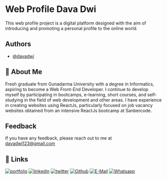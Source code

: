 
# Web Profile Dava Dwi

This web profile project is a digital platform designed with the aim of introducing and promoting a personal profile to the online world.


## Authors

- [@davadwi](https://www.github.com/davadwis)


## 🚀 About Me
Fresh graduate from Gunadarma University with a degree in Informatics, aspiring to become a Web Front-End Developer. I continue to develop myself by participating in bootcamps, e-learning, short courses, and self-studying in the field of web development and other areas. I have experience in creating websites using ReactJs, particularly focused on job vacancy websites obtained from an intensive ReactJs bootcamp at Sanbercode.


## Feedback

If you have any feedback, please reach out to me at davadwi123@gmail.com


## 🔗 Links
[![portfolio](https://img.shields.io/badge/my_portfolio-000?style=for-the-badge&logo=ko-fi&logoColor=white)](https://davadwi.netlify.app/)
[![linkedin](https://img.shields.io/badge/linkedin-0A66C2?style=for-the-badge&logo=linkedin&logoColor=white)](https://www.linkedin.com/in/muhamaddava/)
[![twitter](https://img.shields.io/badge/instagram-E1306C?style=for-the-badge&logo=instagram&logoColor=white)](https://www.instagram.com/davadwi/)
[![Github](https://img.shields.io/badge/github-000000?style=for-the-badge&logo=github&logoColor=white)](https://github.com/davadwis)
[![E-Mail](https://img.shields.io/badge/EMail-3b60c4?style=for-the-badge&logo=gmail&logoColor=white)](https://gmail.com/)
[![Whatsapp](https://img.shields.io/badge/Whatsapp-25D366?style=for-the-badge&logo=whatsapp&logoColor=white)](https://gmail.com/)



